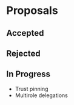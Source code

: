 # Proposals #

## Accepted ##

## Rejected ##

## In Progress ##
* Trust pinning
* Multirole delegations
